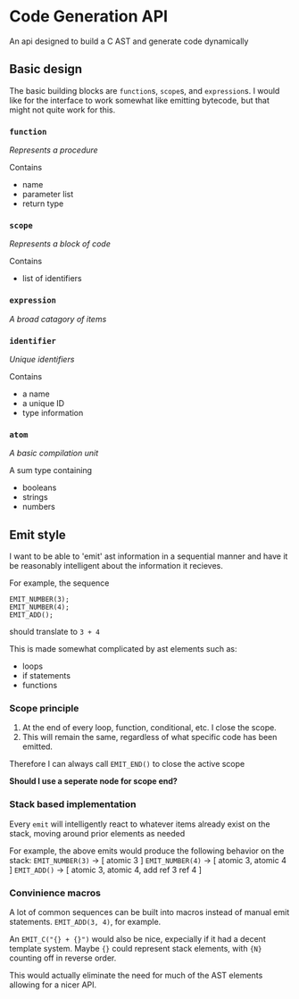 Code Generation API
===================

An api designed to build a C AST and generate code dynamically

## Basic design
The basic building blocks are `function`s, `scope`s, and `expression`s.
I would like for the interface to work somewhat like emitting bytecode, but
that might not quite work for this.

### `function`
*Represents a procedure*

Contains
- name
- parameter list
- return type

### `scope`
*Represents a block of code*

Contains
- list of identifiers

### `expression`
*A broad catagory of items*

### `identifier`
*Unique identifiers*

Contains
- a name
- a unique ID
- type information

### `atom`
*A basic compilation unit*

A sum type containing
- booleans
- strings
- numbers

## Emit style
I want to be able to 'emit' ast information in a sequential manner and have it be
reasonably intelligent about the information it recieves.

For example, the sequence
```
EMIT_NUMBER(3);
EMIT_NUMBER(4);
EMIT_ADD();
```
should translate to
`3 + 4`

This is made somewhat complicated by ast elements such as:
- loops
- if statements
- functions

### Scope principle
1. At the end of every loop, function, conditional, etc. I close the scope.
2. This will remain the same, regardless of what specific code has been emitted.

Therefore I can always call `EMIT_END()` to close the active scope

**Should I use a seperate node for scope end?**

### Stack based implementation
Every `emit` will intelligently react to whatever items already exist on the stack,
moving around prior elements as needed

For example, the above emits would produce the following behavior on the stack:
`EMIT_NUMBER(3)` -> [ atomic 3                            ]
`EMIT_NUMBER(4)` -> [ atomic 3, atomic 4                  ]
`EMIT_ADD()`     -> [ atomic 3, atomic 4, add ref 3 ref 4 ]

### Convinience macros
A lot of common sequences can be built into macros instead of manual emit statements.
`EMIT_ADD(3, 4)`, for example.

An `EMIT_C("{} + {}")` would also be nice, expecially if it had a decent template system.
Maybe `{}` could represent stack elements, with `{N}` counting off in reverse order.

This would actually eliminate the need for much of the AST elements allowing for a nicer
API.
